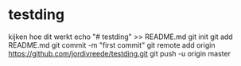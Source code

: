 # testding
kijken hoe dit werkt
echo "# testding" >> README.md
git init
git add README.md
git commit -m "first commit"
git remote add origin https://github.com/jordivreede/testding.git
git push -u origin master
